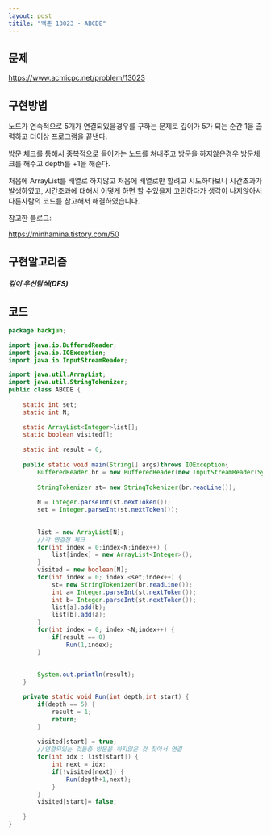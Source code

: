 ```yaml
---
layout: post
titile: "백준 13023 - ABCDE"
---
```



## 문제 

https://www.acmicpc.net/problem/13023

## 구현방법

노드가 연속적으로 5개가 연결되있을경우를 구하는 문제로 깊이가 5가 되는 순간 1을 출력하고 더이상 프로그램을 끝낸다.

방문 체크를 통해서 중복적으로 들어가는 노드를 쳐내주고 방문을 하지않은경우 방문체크를 해주고 depth를 +1을 해준다.

처음에 ArrayList를 배열로 하지않고 처음에 배열로만 할려고 시도하다보니 시간초과가 발생하였고, 시간초과에 대해서 어떻게 하면 할 수있을지 고민하다가 생각이 나지않아서 다른사람의 코드를 참고해서 해결하였습니다.



참고한 블로그:

 https://minhamina.tistory.com/50

## 구현알고리즘

##### 깊이 우선탐색(DFS)





## 코드



```java
package backjun;

import java.io.BufferedReader;
import java.io.IOException;
import java.io.InputStreamReader; 

import java.util.ArrayList;
import java.util.StringTokenizer;
public class ABCDE {
	
	static int set;
	static int N;
	
	static ArrayList<Integer>list[];
	static boolean visited[];
	
	static int result = 0;
	
	public static void main(String[] args)throws IOException{
		BufferedReader br = new BufferedReader(new InputStreamReader(System.in));
		
		StringTokenizer st= new StringTokenizer(br.readLine());
		
		N = Integer.parseInt(st.nextToken());
		set = Integer.parseInt(st.nextToken());
		
		
		list = new ArrayList[N];
        //각 연결점 체크
		for(int index = 0;index<N;index++) {
			list[index] = new ArrayList<Integer>();
		}
		visited = new boolean[N];
		for(int index = 0; index <set;index++) {
			st= new StringTokenizer(br.readLine());
			int a= Integer.parseInt(st.nextToken());
			int b= Integer.parseInt(st.nextToken());
			list[a].add(b);
			list[b].add(a);
		}
		for(int index = 0; index <N;index++) {
			if(result == 0)
				Run(1,index);
		}
		
		
		System.out.println(result);
	}

	private static void Run(int depth,int start) {
		if(depth == 5) {
			result = 1;
			return;
		}
		
		visited[start] = true;
        //연결되있는 것들중 방문을 하지않은 것 찾아서 연결
		for(int idx : list[start]) {
			int next = idx;
			if(!visited[next]) {
				Run(depth+1,next);
			}
		}
		visited[start]= false;
		
	}
}

```

